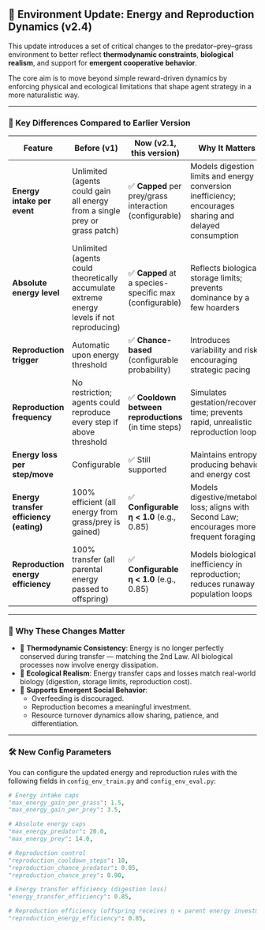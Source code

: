## 🔄 Environment Update: Energy and Reproduction Dynamics (v2.4)

This update introduces a set of critical changes to the predator–prey–grass environment to better reflect **thermodynamic constraints**, **biological realism**, and support for **emergent cooperative behavior**.

The core aim is to move beyond simple reward-driven dynamics by enforcing physical and ecological limitations that shape agent strategy in a more naturalistic way.

---

### 🔧 Key Differences Compared to Earlier Version

| Feature | Before (v1) | Now (v2.1, this version) | Why It Matters |
|--------|--------------|---------------------------|----------------|
| **Energy intake per event** | Unlimited (agents could gain all energy from a single prey or grass patch) | ✅ **Capped** per prey/grass interaction (configurable) | Models digestion limits and energy conversion inefficiency; encourages sharing and delayed consumption |
| **Absolute energy level** | Unlimited (agents could theoretically accumulate extreme energy levels if not reproducing) | ✅ **Capped** at a species-specific max (configurable) | Reflects biological storage limits; prevents dominance by a few hoarders |
| **Reproduction trigger** | Automatic upon energy threshold | ✅ **Chance-based** (configurable probability) | Introduces variability and risk, encouraging strategic pacing |
| **Reproduction frequency** | No restriction; agents could reproduce every step if above threshold | ✅ **Cooldown between reproductions** (in time steps) | Simulates gestation/recovery time; prevents rapid, unrealistic reproduction loops |
| **Energy loss per step/move** | Configurable | ✅ Still supported | Maintains entropy-producing behavior and energy cost |
| **Energy transfer efficiency (eating)** | 100% efficient (all energy from grass/prey is gained) | ✅ **Configurable η < 1.0** (e.g., 0.85) | Models digestive/metabolic loss; aligns with Second Law; encourages more frequent foraging |
| **Reproduction energy efficiency** | 100% transfer (all parental energy passed to offspring) | ✅ **Configurable η < 1.0** (e.g., 0.85) | Models biological inefficiency in reproduction; reduces runaway population loops |

---

### 🔬 Why These Changes Matter

- 🧪 **Thermodynamic Consistency**: Energy is no longer perfectly conserved during transfer — matching the 2nd Law. All biological processes now involve energy dissipation.
- 🌱 **Ecological Realism**: Energy transfer caps and losses match real-world biology (digestion, storage limits, reproduction cost).
- 🤝 **Supports Emergent Social Behavior**:
  - Overfeeding is discouraged.
  - Reproduction becomes a meaningful investment.
  - Resource turnover dynamics allow sharing, patience, and differentiation.

---

### 🛠️ New Config Parameters

You can configure the updated energy and reproduction rules with the following fields in `config_env_train.py` and `config_env_eval.py`:

```python
# Energy intake caps
"max_energy_gain_per_grass": 1.5,
"max_energy_gain_per_prey": 3.5,

# Absolute energy caps
"max_energy_predator": 20.0,
"max_energy_prey": 14.0,

# Reproduction control
"reproduction_cooldown_steps": 10,
"reproduction_chance_predator": 0.85,
"reproduction_chance_prey": 0.90,

# Energy transfer efficiency (digestion loss)
"energy_transfer_efficiency": 0.85,

# Reproduction efficiency (offspring receives η × parent energy investment)
"reproduction_energy_efficiency": 0.85,
